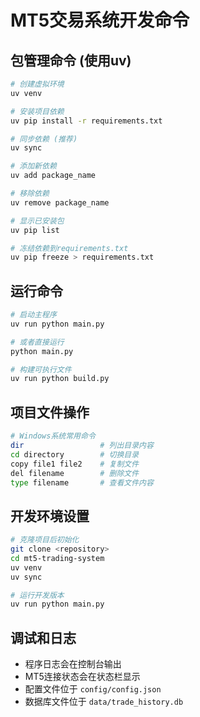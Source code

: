 # MT5交易系统开发命令

## 包管理命令 (使用uv)
```bash
# 创建虚拟环境
uv venv

# 安装项目依赖
uv pip install -r requirements.txt

# 同步依赖 (推荐)
uv sync

# 添加新依赖
uv add package_name

# 移除依赖
uv remove package_name

# 显示已安装包
uv pip list

# 冻结依赖到requirements.txt
uv pip freeze > requirements.txt
```

## 运行命令
```bash
# 启动主程序
uv run python main.py

# 或者直接运行
python main.py

# 构建可执行文件
uv run python build.py
```

## 项目文件操作
```bash
# Windows系统常用命令
dir                 # 列出目录内容
cd directory        # 切换目录
copy file1 file2    # 复制文件
del filename        # 删除文件
type filename       # 查看文件内容
```

## 开发环境设置
```bash
# 克隆项目后初始化
git clone <repository>
cd mt5-trading-system
uv venv
uv sync

# 运行开发版本
uv run python main.py
```

## 调试和日志
- 程序日志会在控制台输出
- MT5连接状态会在状态栏显示
- 配置文件位于 `config/config.json`
- 数据库文件位于 `data/trade_history.db`